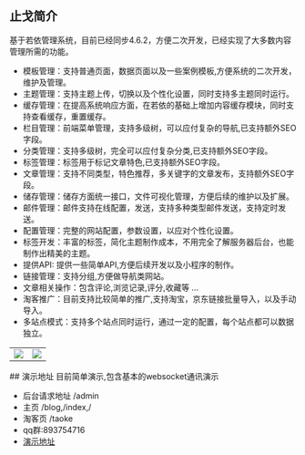## 止戈简介
基于若依管理系统，目前已经同步4.6.2，方便二次开发，已经实现了大多数内容管理所需的功能。
* 模板管理：支持普通页面，数据页面以及一些案例模板,方便系统的二次开发，维护及管理。
* 主题管理：支持主题上传，切换以及个性化设置，同时支持多主题同时运行。
* 缓存管理：在提高系统响应方面，在若依的基础上增加内容缓存模块，同时支持查看缓存，重置缓存。
* 栏目管理：前端菜单管理，支持多级树，可以应付复杂的导航,已支持额外SEO字段。
* 分类管理：支持多级树，完全可以应付复杂分类,已支持额外SEO字段。
* 标签管理：标签用于标记文章特色,已支持额外SEO字段。
* 文章管理：支持不同类型，特色推荐，多关键字的文章发布，支持额外SEO字段。
* 储存管理：储存方面统一接口，文件可视化管理，方便后续的维护以及扩展。
* 邮件管理：邮件支持在线配置，发送，支持多种类型邮件发送，支持定时发送。
* 配置管理：完整的网站配置，参数设置，以应对个性化设置。
* 标签开发：丰富的标签，简化主题制作成本，不用完全了解服务器后台，也能制作出精美的主题。
* 提供API: 提供一些简单API,方便后续开发以及小程序的制作。
* 链接管理：支持分组,方便做导航类网站。
* 文章相关操作：包含评论,浏览记录,评分,收藏等 ...
* 淘客推广：目前支持比较简单的推广,支持淘宝，京东链接批量导入，以及手动导入。
* 多站点模式：支持多个站点同时运行，通过一定的配置，每个站点都可以数据独立。
<table>
    <tr>
        <td><img src="https://gitee.com/Getawy/zhige/raw/master/doc/pic/Snipaste_2021-04-03_14-25-19.png"/></td>
        <td><img src="https://gitee.com/Getawy/zhige/raw/master/doc/pic/Snipaste_2021-04-03_14-25-47.png"/></td>
    </tr>                                 
</table>
## 演示地址
目前简单演示,包含基本的websocket通讯演示

* 后台请求地址 /admin
* 主页 /blog,/index,/
* 淘客页 /taoke
* qq群:893754716
* [演示地址](https://www.pingpinduo.site)


